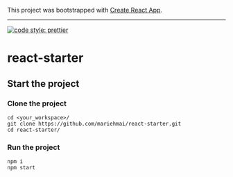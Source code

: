 This project was bootstrapped with [Create React App](https://github.com/facebook/create-react-app).

---

[![code style: prettier](https://img.shields.io/badge/code_style-prettier-ff69b4.svg?style=flat-square)](https://github.com/prettier/prettier)

# react-starter

## Start the project

### Clone the project

```
cd <your_workspace>/
git clone https://github.com/mariehmai/react-starter.git
cd react-starter/
```

### Run the project

```
npm i
npm start
```
